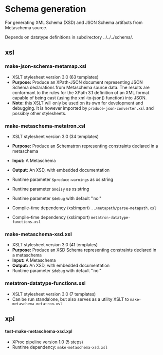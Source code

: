 # Schema generation

For generating XML Schema (XSD) and JSON Schema artifacts from Metaschema source.

Depends on datatype definitions in subdirectory ../../../schema/. 

## xsl

### make-json-schema-metamap.xsl

- XSLT stylesheet version 3.0 (63 templates)
- **Purpose:** Produce an XPath-JSON document representing JSON Schema declarations from Metaschema source data. The results are conformant to the rules for the XPath 3.1 definition of an XML format capable of being cast (using the xml-to-json() function) into JSON.
- **Note:** this XSLT will only be used on its own for development and debugging. It is however imported by `produce-json-converter.xsl` and possibly other stylesheets.

### make-metaschema-metatron.xsl

- XSLT stylesheet version 3.0 (34 templates)
- **Purpose:** Produce an Schematron representing constraints declared in a metaschema
- **Input:** A Metaschema
- **Output:** An XSD, with embedded documentation
- Runtime parameter `$produce-warnings` as xs:string
- Runtime parameter `$noisy` as xs:string
- Runtime parameter `$debug` with default ''no''

- Compile-time dependency (xsl:import) `../metapath/parse-metapath.xsl`
- Compile-time dependency (xsl:import) `metatron-datatype-functions.xsl`

### make-metaschema-xsd.xsl

- XSLT stylesheet version 3.0 (41 templates)
- **Purpose:** Produce an XSD Schema representing constraints declared in a metaschema
- **Input:** A Metaschema
- **Output:** An XSD, with embedded documentation
- Runtime parameter `$debug` with default ''no''

### metatron-datatype-functions.xsl

- XSLT stylesheet version 3.0 (7 templates)
- Can be run standalone, but also serves as a utility XSLT to `make-metaschema-metatron.xsl`

## xpl

#### test-make-metaschema-xsd.xpl

- XProc pipeline version 1.0 (5 steps)
- Runtime dependency: `make-metaschema-xsd.xsl`
